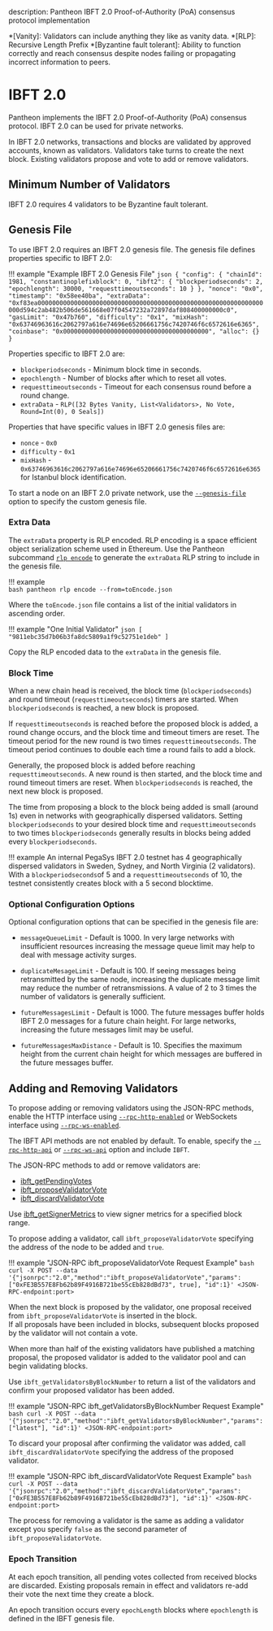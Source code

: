 description: Pantheon IBFT 2.0 Proof-of-Authority (PoA) consensus protocol implementation
<!--- END of page meta data -->

*[Vanity]: Validators can include anything they like as vanity data. 
*[RLP]: Recursive Length Prefix
*[Byzantine fault tolerant]: Ability to function correctly and reach consensus despite nodes failing or propagating incorrect information to peers.

# IBFT 2.0

Pantheon implements the IBFT 2.0 Proof-of-Authority (PoA) consensus protocol. IBFT 2.0 can be used for private networks. 

In IBFT 2.0 networks, transactions and blocks are validated by approved accounts, known as validators. 
Validators take turns to create the next block. Existing validators propose and vote to add or remove validators. 

## Minimum Number of Validators 

IBFT 2.0 requires 4 validators to be Byzantine fault tolerant. 

## Genesis File

To use IBFT 2.0 requires an IBFT 2.0 genesis file. The genesis file defines properties specific to IBFT 2.0:

!!! example "Example IBFT 2.0 Genesis File"
    ```json
      {
        "config": {
          "chainId": 1981,
          "constantinoplefixblock": 0,
          "ibft2": {
            "blockperiodseconds": 2,
            "epochlength": 30000,
            "requesttimeoutseconds": 10
          }
        },
        "nonce": "0x0",
        "timestamp": "0x58ee40ba",
        "extraData": "0xf83ea00000000000000000000000000000000000000000000000000000000000000000d594c2ab482b506de561668e07f04547232a72897daf808400000000c0",
        "gasLimit": "0x47b760",
        "difficulty": "0x1",
        "mixHash": "0x63746963616c2062797a616e74696e65206661756c7420746f6c6572616e6365",
        "coinbase": "0x0000000000000000000000000000000000000000",
        "alloc": {}
      }
    ```
    
Properties specific to IBFT 2.0 are:

* `blockperiodseconds` - Minimum block time in seconds. 
* `epochlength` - Number of blocks after which to reset all votes.
* `requesttimeoutseconds` - Timeout for each consensus round before a round change. 
* `extraData` - `RLP([32 Bytes Vanity, List<Validators>, No Vote, Round=Int(0), 0 Seals])`

Properties that have specific values in IBFT 2.0 genesis files are: 

* `nonce` - `0x0`
* `difficulty` - `0x1`
* `mixHash` - `0x63746963616c2062797a616e74696e65206661756c7420746f6c6572616e6365` for Istanbul block identification.

To start a node on an IBFT 2.0 private network, use the [`--genesis-file`](../../../Reference/Pantheon-CLI/Pantheon-CLI-Syntax.md#genesis-file) option to specify the custom genesis file. 

### Extra Data 

The `extraData` property is RLP encoded. RLP encoding is a space efficient object serialization scheme 
used in Ethereum. Use the Pantheon subcommand [`rlp encode`](../../../Reference/Pantheon-CLI/Pantheon-CLI-Subcommands.md#rlp) 
to generate the `extraData` RLP string to include in the genesis file. 

!!! example                                        
    ```bash
    pantheon rlp encode --from=toEncode.json
    ```    

Where the `toEncode.json` file contains a list of the initial validators in ascending order. 

!!! example "One Initial Validator"
    ```json
    [
     "9811ebc35d7b06b3fa8dc5809a1f9c52751e1deb"
    ]
    ``` 

Copy the RLP encoded data to the `extraData` in the genesis file. 

### Block Time 

When a new chain head is received, the block time (`blockperiodseconds`) and round timeout (`requesttimeoutseconds`) 
timers are started. When `blockperiodseconds` is reached, a new block is proposed. 

If `requesttimeoutseconds` is reached before the proposed block is added, a round change occurs, and the block time and 
timeout timers are reset. The timeout period for the new round is two times `requesttimeoutseconds`. The 
timeout period continues to double each time a round fails to add a block. 

Generally, the proposed block is added before reaching `requesttimeoutseconds`. A new round is then started, 
and the block time and round timeout timers are reset. When `blockperiodseconds` is reached, the next new block is proposed. 

The time from proposing a block to the block being added is small (around 1s) even in networks
with geographically dispersed validators. Setting `blockperiodseconds` to your desired block time and `requesttimeoutseconds`
to two times `blockperiodseconds` generally results in blocks being added every `blockperiodseconds`. 

!!! example 
    An internal PegaSys IBFT 2.0 testnet has 4 geographically dispersed validators in Sweden, 
    Sydney, and North Virginia (2 validators). With a `blockperiodseconds`of 5 and a `requesttimeoutseconds` of 10,
    the testnet consistently creates block with a 5 second blocktime. 

### Optional Configuration Options 

Optional configuration options that can be specified in the genesis file are:  

* `messageQueueLimit` - Default is 1000. In very large networks with insufficient resources increasing the message queue limit 
   may help to deal with message activity surges.  
   
* `duplicateMesageLimit` - Default is 100. If seeing messages being retransmitted by the same node, increasing the duplicate message limit 
   may reduce the number of retransmissions. A value of 2 to 3 times the number of validators is generally sufficient.  
   
*  `futureMessagesLimit` - Default is 1000. The future messages buffer holds IBFT 2.0 messages for a future chain height.
    For large networks, increasing the future messages limit may be useful. 

*  `futureMessagesMaxDistance` - Default is 10. Specifies the maximum height from the current chain height 
    for which messages are buffered in the future messages buffer. 

## Adding and Removing Validators

To propose adding or removing validators using the JSON-RPC methods, enable the HTTP interface 
using [`--rpc-http-enabled`](../../../Reference/Pantheon-CLI/Pantheon-CLI-Syntax.md#rpc-http-enabled) or WebSockets interface using 
[`--rpc-ws-enabled`](../../../Reference/Pantheon-CLI/Pantheon-CLI-Syntax.md#rpc-ws-enabled). 

The IBFT API methods are not enabled by default. To enable, specify the [`--rpc-http-api`](../../../Reference/Pantheon-CLI/Pantheon-CLI-Syntax.md#rpc-http-api) 
or [`--rpc-ws-api`](../../../Reference/Pantheon-CLI/Pantheon-CLI-Syntax.md#rpc-ws-api) option and include `IBFT`.

The JSON-RPC methods to add or remove validators are:

* [ibft_getPendingVotes](../../../Reference/Pantheon-API-Methods.md#ibft_getPendingVotes)
* [ibft_proposeValidatorVote](../../../Reference/Pantheon-API-Methods.md#ibft_proposeValidatorVote)
* [ibft_discardValidatorVote](../../../Reference/Pantheon-API-Methods.md#ibft_discardValidatorVote)

Use [ibft_getSignerMetrics](../../../Reference/Pantheon-API-Methods.md#ibft_getsignermetrics) to view signer metrics for a specified block range.

To propose adding a validator, call `ibft_proposeValidatorVote` specifying the address of the node to be added and `true`.

!!! example "JSON-RPC ibft_proposeValidatorVote Request Example"
    ```bash
    curl -X POST --data '{"jsonrpc":"2.0","method":"ibft_proposeValidatorVote","params":["0xFE3B557E8Fb62b89F4916B721be55cEb828dBd73", true], "id":1}' <JSON-RPC-endpoint:port>
    ``` 

When the next block is proposed by the validator, one proposal received from `ibft_proposeValidatorVote` is inserted in the block.  
If all proposals have been included in blocks, subsequent blocks proposed by the validator will not contain a vote.

When more than half of the existing validators have published a matching proposal, the proposed validator is added to the validator pool and can begin validating blocks. 

Use `ibft_getValidatorsByBlockNumber` to return a list of the validators and confirm your proposed validator has been added. 

!!! example "JSON-RPC ibft_getValidatorsByBlockNumber Request Example"
    ```bash
    curl -X POST --data '{"jsonrpc":"2.0","method":"ibft_getValidatorsByBlockNumber","params":["latest"], "id":1}' <JSON-RPC-endpoint:port>
    ```  
 
To discard your proposal after confirming the validator was added, call `ibft_discardValidatorVote` specifying the address of the proposed validator.

!!! example "JSON-RPC ibft_discardValidatorVote Request Example"
    ```bash
    curl -X POST --data '{"jsonrpc":"2.0","method":"ibft_discardValidatorVote","params":["0xFE3B557E8Fb62b89F4916B721be55cEb828dBd73"], "id":1}' <JSON-RPC-endpoint:port>
    ```

The process for removing a validator is the same as adding a validator except you specify `false` as the second parameter of `ibft_proposeValidatorVote`. 

### Epoch Transition

At each epoch transition, all pending votes collected from received blocks are discarded. Existing proposals remain 
in effect and validators re-add their vote the next time they create a block. 

An epoch transition occurs every `epochLength` blocks where `epochlength` is defined in the IBFT genesis file.


